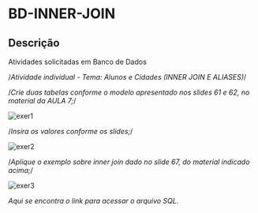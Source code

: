 # BD-INNER-JOIN  
## Descrição
Atividades solicitadas em Banco de Dados

/*Atividade individual - Tema: Alunos e Cidades (INNER JOIN E ALIASES)*/

/*Crie duas tabelas conforme o modelo apresentado nos slides 61 e 62, no material da AULA 7;*/

![exer1]()
	
/*Insira os valores conforme os slides;*/

 ![exer2]()

/*Aplique o exemplo sobre inner join dado no slide 67, do material indicado acima;*/

![exer3]()

*Aqui se encontra o link para acessar o arquivo SQL.* 

  

